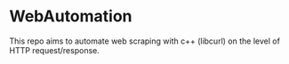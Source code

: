 # WebAutomation
This repo aims to automate web scraping with c++ (libcurl) on the level of HTTP request/response.
